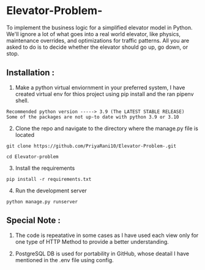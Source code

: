 # Elevator-Problem-
To implement the business logic for a simplified elevator model in Python. We'll ignore a lot of what goes into a real world elevator, like physics, maintenance overrides, and optimizations for traffic patterns. All you are asked to do is to decide whether the elevator should go up, go down, or stop.

## Installation : 
1. Make a python virtual enviornment in your preferred system, I  have created virtual env for thios project using pip install and the ran pipenv shell.
```
Recommended python version -----> 3.9 (The LATEST STABLE RELEASE)
Some of the packages are not up-to date with python 3.9 or 3.10
```

2. Clone the repo and navigate to the directory where the manage.py file is located
```
git clone https://github.com/PriyaRani10/Elevator-Problem-.git
```
```
cd Elevator-problem
```

3. Install the requirements
```
pip install -r requirements.txt
```
4. Run the development server
```
python manage.py runserver
```

## Special Note :

1. The code is repeatative in some cases as I have used each view only for one type of HTTP Method to provide a better understanding.

2. PostgreSQL DB is used for portability in GitHub, whose deatail I have mentioned in the .env file using config. 
```
```


